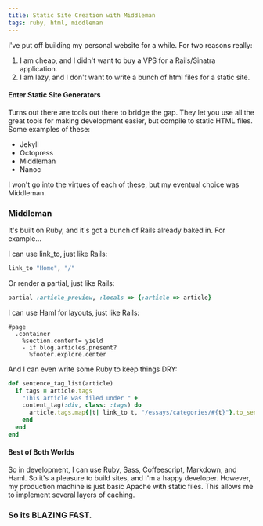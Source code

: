 ```yaml
---
title: Static Site Creation with Middleman
tags: ruby, html, middleman
---
```


I've put off building my personal website for a while. For two reasons really:

1. I am cheap, and I didn't want to buy a VPS for a Rails/Sinatra application.
2. I am lazy, and I don't want to write a bunch of html files for a static site.

#### Enter Static Site Generators

Turns out there are tools out there to bridge the gap. They let you use all the
great tools for making development easier, but compile to static HTML files. Some
examples of these:

* Jekyll
* Octopress
* Middleman
* Nanoc

I won't go into the virtues of each of these, but my eventual choice was Middleman.

### Middleman

It's built on Ruby, and it's got a bunch of Rails already baked in. For example...

I can use link_to, just like Rails:

```ruby
link_to "Home", "/"
```

Or render a partial, just like Rails:

```ruby
partial :article_preview, :locals => {:article => article}
```

I can use Haml for layouts, just like Rails:

```haml
#page
  .container
    %section.content= yield
    - if blog.articles.present?
      %footer.explore.center
```

And I can even write some Ruby to keep things DRY:

```ruby
def sentence_tag_list(article)
  if tags = article.tags
    "This article was filed under " +
    content_tag(:div, class: :tags) do
      article.tags.map{|t| link_to t, "/essays/categories/#{t}"}.to_sentence
    end
  end
end
```

#### Best of Both Worlds

So in development, I can use Ruby, Sass, Coffeescript, Markdown, and Haml.
So it's a pleasure to build sites, and I'm a happy developer. However, my
production machine is just basic Apache with static files. This allows me to implement
several layers of caching.

### So its BLAZING FAST.